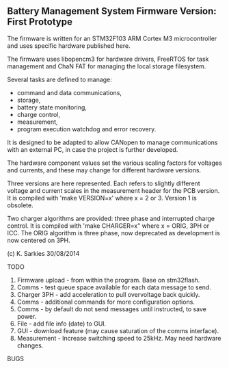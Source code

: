 Battery Management System Firmware
Version: First Prototype
----------------------------------

The firmware is written for an STM32F103 ARM Cortex M3 microcontroller and uses
specific hardware published here.

The firmware uses libopencm3 for hardware drivers, FreeRTOS for task management
and ChaN FAT for managing the local storage filesystem.

Several tasks are defined to manage:

- command and data communications,
- storage,
- battery state monitoring,
- charge control,
- measurement,
- program execution watchdog and error recovery.

It is designed to be adapted to allow CANopen to manage communications with an
external PC, in case the project is further developed.

The hardware component values set the various scaling factors for voltages and
currents, and these may change for different hardware versions.

Three versions are here represented. Each refers to slightly different
voltage and current scales in the measurement header for the PCB version.
It is compiled with 'make VERSION=x' where x = 2 or 3. Version 1 is obsolete.

Two charger algorithms are provided: three phase and interrupted charge control.
It is compiled with 'make CHARGER=x" where x = ORIG, 3PH or ICC. The ORIG
algorithm is three phase, now deprecated as development is now centered on 3PH.

(c) K. Sarkies 30/08/2014

TODO

1. Firmware upload - from within the program. Base on stm32flash.
2. Comms - test queue space available for each data message to send.
3. Charger 3PH - add acceleration to pull overvoltage back quickly.
4. Comms - additional commands for more configuration options.
5. Comms - by default do not send messages until instructed, to save power.
6. File - add file info (date) to GUI.
7. GUI - download feature (may cause saturation of the comms interface).
8. Measurement - Increase switching speed to 25kHz. May need hardware changes.

BUGS


